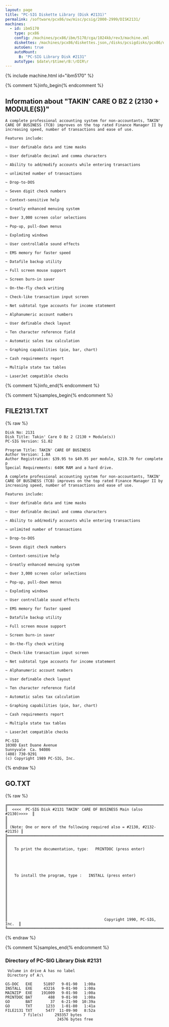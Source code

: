 ```yaml
---
layout: page
title: "PC-SIG Diskette Library (Disk #2131)"
permalink: /software/pcx86/sw/misc/pcsig/2000-2999/DISK2131/
machines:
  - id: ibm5170
    type: pcx86
    config: /machines/pcx86/ibm/5170/cga/1024kb/rev3/machine.xml
    diskettes: /machines/pcx86/diskettes.json,/disks/pcsigdisks/pcx86/diskettes.json
    autoGen: true
    autoMount:
      B: "PC-SIG Library Disk #2131"
    autoType: $date\r$time\rB:\rDIR\r
---
```


{% include machine.html id="ibm5170" %}

{% comment %}info_begin{% endcomment %}

## Information about "TAKIN' CARE O BZ 2 (2130 + MODULE(S))"

    A complete professional accounting system for non-accountants, TAKIN'
    CARE OF BUSINESS (TCB) improves on the top rated Finance Manager II by
    increasing speed, number of transactions and ease of use.
    
    Features include:
    
    ~ User definable data and time masks
    
    ~ User definable decimal and comma characters
    
    ~ Ability to add/modify accounts while entering transactions
    
    ~ unlimited number of transactions
    
    ~ Drop-to-DOS
    
    ~ Seven digit check numbers
    
    ~ Context-sensitive help
    
    ~ Greatly enhanced menuing system
    
    ~ Over 3,000 screen color selections
    
    ~ Pop-up, pull-down menus
    
    ~ Exploding windows
    
    ~ User controllable sound effects
    
    ~ EMS memory for faster speed
    
    ~ Datafile backup utility
    
    ~ Full screen mouse support
    
    ~ Screen burn-in saver
    
    ~ On-the-fly check writing
    
    ~ Check-like transaction input screen
    
    ~ Net subtotal type accounts for income statement
    
    ~ Alphanumeric account numbers
    
    ~ User definable check layout
    
    ~ Ten character reference field
    
    ~ Automatic sales tax calculation
    
    ~ Graphing capabilities (pie, bar, chart)
    
    ~ Cash requirements report
    
    ~ Multiple state tax tables
    
    ~ LaserJet compatible checks
{% comment %}info_end{% endcomment %}

{% comment %}samples_begin{% endcomment %}

## FILE2131.TXT

{% raw %}
```
Disk No: 2131                                                           
Disk Title: Takin' Care O Bz 2 (2130 + Module(s))                       
PC-SIG Version: S1.02                                                   
                                                                        
Program Title: TAKIN' CARE OF BUSINESS                                  
Author Version: 1.0A                                                    
Author Registration: $39.95 to $49.95 per module, $219.70 for complete p
Special Requirements: 640K RAM and a hard drive.                        
                                                                        
A complete professional accounting system for non-accountants, TAKIN'   
CARE OF BUSINESS (TCB) improves on the top rated Finance Manager II by  
increasing speed, number of transactions and ease of use.               
                                                                        
Features include:                                                       
                                                                        
~ User definable data and time masks                                    
                                                                        
~ User definable decimal and comma characters                           
                                                                        
~ Ability to add/modify accounts while entering transactions            
                                                                        
~ unlimited number of transactions                                      
                                                                        
~ Drop-to-DOS                                                           
                                                                        
~ Seven digit check numbers                                             
                                                                        
~ Context-sensitive help                                                
                                                                        
~ Greatly enhanced menuing system                                       
                                                                        
~ Over 3,000 screen color selections                                    
                                                                        
~ Pop-up, pull-down menus                                               
                                                                        
~ Exploding windows                                                     
                                                                        
~ User controllable sound effects                                       
                                                                        
~ EMS memory for faster speed                                           
                                                                        
~ Datafile backup utility                                               
                                                                        
~ Full screen mouse support                                             
                                                                        
~ Screen burn-in saver                                                  
                                                                        
~ On-the-fly check writing                                              
                                                                        
~ Check-like transaction input screen                                   
                                                                        
~ Net subtotal type accounts for income statement                       
                                                                        
~ Alphanumeric account numbers                                          
                                                                        
~ User definable check layout                                           
                                                                        
~ Ten character reference field                                         
                                                                        
~ Automatic sales tax calculation                                       
                                                                        
~ Graphing capabilities (pie, bar, chart)                               
                                                                        
~ Cash requirements report                                              
                                                                        
~ Multiple state tax tables                                             
                                                                        
~ LaserJet compatible checks                                            
                                                                        
PC-SIG                                                                  
1030D East Duane Avenue                                                 
Sunnyvale  Ca. 94086                                                    
(408) 730-9291                                                          
(c) Copyright 1989 PC-SIG, Inc.                                         
```
{% endraw %}

## GO.TXT

{% raw %}
```
╔═════════════════════════════════════════════════════════════════════════╗
║  <<<<  PC-SIG Disk #2131 TAKIN' CARE OF BUSINESS Main (also #2130)>>>>  ║
║                                                                         ║
║ (Note: One or more of the following required also = #2130, #2132-#2135) ║
╠═════════════════════════════════════════════════════════════════════════╣
║                                                                         ║
║   To print the documentation, type:   PRINTDOC (press enter)            ║
║                                                                         ║
║                                                                         ║
║   To install the program, type :   INSTALL (press enter)                ║
║                                                                         ║
║                                                                         ║
║                                                                         ║
║                                                                         ║
║                                           Copyright 1990, PC-SIG, Inc.  ║
╚═════════════════════════════════════════════════════════════════════════╝
```
{% endraw %}

{% comment %}samples_end{% endcomment %}

### Directory of PC-SIG Library Disk #2131

     Volume in drive A has no label
     Directory of A:\

    GS-DOC   EXE     51897   9-01-90   1:00a
    INSTALL  EXE     43216   9-01-90   1:00a
    MAINZIP  EXE    191009   9-01-90   1:00a
    PRINTDOC BAT       488   9-01-90   1:00a
    GO       BAT        37   6-21-90  10:39a
    GO       TXT      1233   1-01-80   1:41a
    FILE2131 TXT      5477  11-09-90   8:52a
            7 file(s)     293357 bytes
                           24576 bytes free
